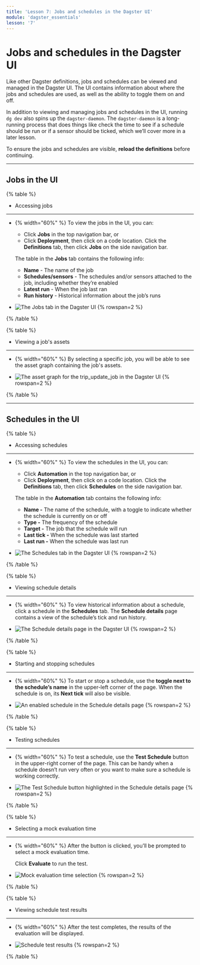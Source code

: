 ```yaml
---
title: 'Lesson 7: Jobs and schedules in the Dagster UI'
module: 'dagster_essentials'
lesson: '7'
---
```


# Jobs and schedules in the Dagster UI

Like other Dagster definitions, jobs and schedules can be viewed and managed in the Dagster UI. The UI contains information about where the jobs and schedules are used, as well as the ability to toggle them on and off.

In addition to viewing and managing jobs and schedules in the UI, running `dg dev` also spins up the `dagster-daemon`. The `dagster-daemon` is a long-running process that does things like check the time to see if a schedule should be run or if a sensor should be ticked, which we’ll cover more in a later lesson.

To ensure the jobs and schedules are visible, **reload the definitions** before continuing.

---

## Jobs in the UI

{% table %}

- Accessing jobs

---

- {% width="60%" %}
  To view the jobs in the UI, you can:

  - Click **Jobs** in the top navigation bar, or
  - Click **Deployment**, then click on a code location. Click the **Definitions** tab, then click **Jobs** on the side navigation bar.

  The table in the **Jobs** tab contains the following info:

  - **Name** - The name of the job
  - **Schedules/sensors** - The schedules and/or sensors attached to the job, including whether they’re enabled
  - **Latest run** - When the job last ran
  - **Run history** - Historical information about the job’s runs

- ![The Jobs tab in the Dagster UI](/images/dagster-essentials/lesson-7/ui-jobs-tab.png) {% rowspan=2 %}

{% /table %}

{% table %}

- Viewing a job's assets

---

- {% width="60%" %}
  By selecting a specific job, you will be able to see the asset graph containing the job's assets.

- ![The asset graph for the trip_update_job in the Dagster UI](/images/dagster-essentials/lesson-7/ui-trip-update-job-asset-graph.png) {% rowspan=2 %}

{% /table %}

---

## Schedules in the UI

{% table %}

- Accessing schedules

---

- {% width="60%" %}
  To view the schedules in the UI, you can:

  - Click **Automation** in the top navigation bar, or
  - Click **Deployment**, then click on a code location. Click the **Definitions** tab, then click **Schedules** on the side navigation bar.

  The table in the **Automation** tab contains the following info:

  - **Name -** The name of the schedule, with a toggle to indicate whether the schedule is currently on or off
  - **Type -** The frequency of the schedule
  - **Target -** The job that the schedule will run
  - **Last tick -** When the schedule was last started
  - **Last run -** When the schedule was last run

- ![The Schedules tab in the Dagster UI](/images/dagster-essentials/lesson-7/ui-schedules-tab.png) {% rowspan=2 %}

{% /table %}

{% table %}

- Viewing schedule details

---

- {% width="60%" %}
  To view historical information about a schedule, click a schedule in the **Schedules** tab. The **Schedule details** page contains a view of the schedule’s tick and run history.

- ![The Schedule details page in the Dagster UI](/images/dagster-essentials/lesson-7/ui-schedule-details.png) {% rowspan=2 %}

{% /table %}

{% table %}

- Starting and stopping schedules

---

- {% width="60%" %}
  To start or stop a schedule, use the **toggle next to the schedule’s name** in the upper-left corner of the page. When the schedule is on, its **Next tick** will also be visible.

- ![An enabled schedule in the Schedule details page](/images/dagster-essentials/lesson-7/ui-enabled-schedule.png) {% rowspan=2 %}

{% /table %}

{% table %}

- Testing schedules

---

- {% width="60%" %}
  To test a schedule, use the **Test Schedule** button in the upper-right corner of the page. This can be handy when a schedule doesn’t run very often or you want to make sure a schedule is working correctly.

- ![The Test Schedule button highlighted in the Schedule details page](/images/dagster-essentials/lesson-7/ui-test-schedule.png) {% rowspan=2 %}

{% /table %}

{% table %}

- Selecting a mock evaluation time

---

- {% width="60%" %}
  After the button is clicked, you’ll be prompted to select a mock evaluation time.

  Click **Evaluate** to run the test.

- ![Mock evaluation time selection](/images/dagster-essentials/lesson-7/ui-mock-evaluation-time.png) {% rowspan=2 %}

{% /table %}

{% table %}

- Viewing schedule test results

---

- {% width="60%" %}
  After the test completes, the results of the evaluation will be displayed.

- ![Schedule test results](/images/dagster-essentials/lesson-7/ui-schedule-test-results.png) {% rowspan=2 %}

{% /table %}
